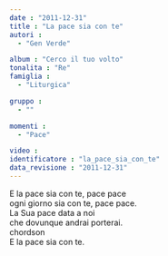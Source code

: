 ```yaml
---
date : "2011-12-31"
title : "La pace sia con te"
autori : 
  - "Gen Verde"

album : "Cerco il tuo volto"
tonalita : "Re"
famiglia : 
  - "Liturgica"

gruppo : 
  - ""

momenti : 
  - "Pace"

video : 
identificatore : "la_pace_sia_con_te"
data_revisione : "2011-12-31"
---
```

  
  
  
  
  
  
  
  
  
  
E la pace sia con te, pace pace  
 ogni giorno sia con te, pace pace.  
La Sua pace data a noi  
che dovunque andrai porterai.  
chordson  
E la pace sia con te.  
  
  
  
  
  
  
  
